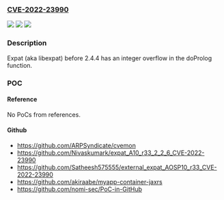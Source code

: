 ### [CVE-2022-23990](https://cve.mitre.org/cgi-bin/cvename.cgi?name=CVE-2022-23990)
![](https://img.shields.io/static/v1?label=Product&message=n%2Fa&color=blue)
![](https://img.shields.io/static/v1?label=Version&message=n%2Fa&color=blue)
![](https://img.shields.io/static/v1?label=Vulnerability&message=n%2Fa&color=brighgreen)

### Description

Expat (aka libexpat) before 2.4.4 has an integer overflow in the doProlog function.

### POC

#### Reference
No PoCs from references.

#### Github
- https://github.com/ARPSyndicate/cvemon
- https://github.com/Nivaskumark/expat_A10_r33_2_2_6_CVE-2022-23990
- https://github.com/Satheesh575555/external_expat_AOSP10_r33_CVE-2022-23990
- https://github.com/akiraabe/myapp-container-jaxrs
- https://github.com/nomi-sec/PoC-in-GitHub

